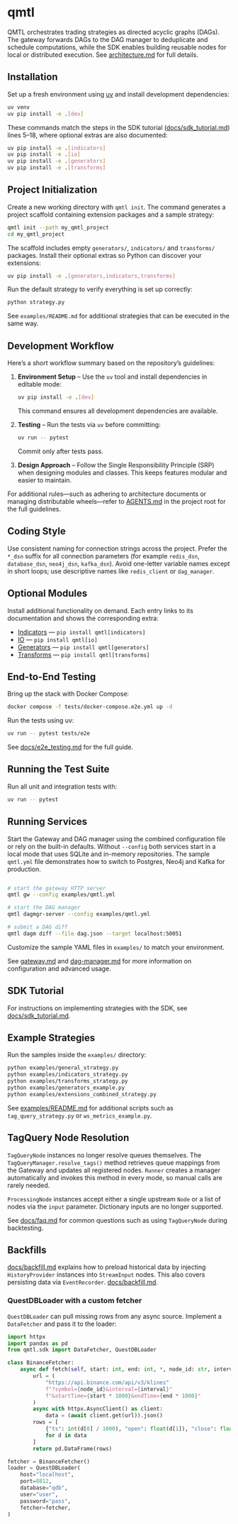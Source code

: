 # qmtl

QMTL orchestrates trading strategies as directed acyclic graphs (DAGs). The gateway forwards DAGs to the DAG manager to deduplicate and schedule computations, while the SDK enables building reusable nodes for local or distributed execution. See [architecture.md](architecture.md) for full details.

## Installation

Set up a fresh environment using [uv](https://github.com/astral-sh/uv) and
install development dependencies:

```bash
uv venv
uv pip install -e .[dev]
```

These commands match the steps in the SDK tutorial
([docs/sdk_tutorial.md](docs/sdk_tutorial.md)) lines 5&ndash;18, where optional
extras are also documented:

```bash
uv pip install -e .[indicators]
uv pip install -e .[io]
uv pip install -e .[generators]
uv pip install -e .[transforms]
```

## Project Initialization

Create a new working directory with `qmtl init`. The command generates a
project scaffold containing extension packages and a sample strategy:

```bash
qmtl init --path my_qmtl_project
cd my_qmtl_project
```

The scaffold includes empty `generators/`, `indicators/` and
`transforms/` packages. Install their optional extras so Python can
discover your extensions:

```bash
uv pip install -e .[generators,indicators,transforms]
```

Run the default strategy to verify everything is set up correctly:

```bash
python strategy.py
```

See `examples/README.md` for additional strategies that can be executed
in the same way.


## Development Workflow

Here’s a short workflow summary based on the repository’s guidelines:

1. **Environment Setup** – Use the `uv` tool and install dependencies in editable mode:

   ```bash
   uv pip install -e .[dev]
   ```

   This command ensures all development dependencies are available.

2. **Testing** – Run the tests via `uv` before committing:

   ```bash
   uv run -- pytest
   ```

   Commit only after tests pass.

3. **Design Approach** – Follow the Single Responsibility Principle (SRP) when designing modules and classes. This keeps features modular and easier to maintain.

For additional rules—such as adhering to architecture documents or managing distributable wheels—refer to [AGENTS.md](AGENTS.md) in the project root for the full guidelines.

## Coding Style

Use consistent naming for connection strings across the project. Prefer the `*_dsn` suffix for all connection parameters (for example `redis_dsn`, `database_dsn`, `neo4j_dsn`, `kafka_dsn`). Avoid one-letter variable names except in short loops; use descriptive names like `redis_client` or `dag_manager`.

## Optional Modules

Install additional functionality on demand. Each entry links to its
documentation and shows the corresponding extra:

- [Indicators](qmtl/indicators/README.md) &mdash; `pip install qmtl[indicators]`
- [IO](qmtl/io) &mdash; `pip install qmtl[io]`
- [Generators](qmtl/generators/README.md) &mdash; `pip install qmtl[generators]`
- [Transforms](qmtl/transforms/README.md) &mdash; `pip install qmtl[transforms]`


## End-to-End Testing

Bring up the stack with Docker Compose:

```bash
docker compose -f tests/docker-compose.e2e.yml up -d
```

Run the tests using uv:

```bash
uv run -- pytest tests/e2e
```

See [docs/e2e_testing.md](docs/e2e_testing.md) for the full guide.

## Running the Test Suite

Run all unit and integration tests with:

```bash
uv run -- pytest
```

## Running Services

Start the Gateway and DAG manager using the combined configuration file or rely
on the built-in defaults. Without ``--config`` both services start in a local
mode that uses SQLite and in-memory repositories. The sample ``qmtl.yml`` file
demonstrates how to switch to Postgres, Neo4j and Kafka for production.

```bash

# start the gateway HTTP server
qmtl gw --config examples/qmtl.yml

# start the DAG manager
qmtl dagmgr-server --config examples/qmtl.yml

# submit a DAG diff
qmtl dagm diff --file dag.json --target localhost:50051
```

Customize the sample YAML files in `examples/` to match your environment.

See [gateway.md](gateway.md) and [dag-manager.md](dag-manager.md) for more
information on configuration and advanced usage.

## SDK Tutorial

For instructions on implementing strategies with the SDK, see
[docs/sdk_tutorial.md](docs/sdk_tutorial.md).

## Example Strategies

Run the samples inside the `examples/` directory:

```bash
python examples/general_strategy.py
python examples/indicators_strategy.py
python examples/transforms_strategy.py
python examples/generators_example.py
python examples/extensions_combined_strategy.py
```

See [examples/README.md](examples/README.md) for additional scripts such as `tag_query_strategy.py` or `ws_metrics_example.py`.

## TagQuery Node Resolution

`TagQueryNode` instances no longer resolve queues themselves. The
`TagQueryManager.resolve_tags()` method retrieves queue mappings from the Gateway
and updates all registered nodes. `Runner` creates a manager automatically and
invokes this method in every mode, so manual calls are rarely needed.

`ProcessingNode` instances accept either a single upstream `Node` or a list of nodes via the `input` parameter. Dictionary inputs are no longer supported.

See [docs/faq.md](docs/faq.md) for common questions such as using `TagQueryNode` during backtesting.

## Backfills

[docs/backfill.md](docs/backfill.md) explains how to preload historical data by
injecting `HistoryProvider` instances
into `StreamInput` nodes. This also covers persisting data via `EventRecorder`.
[docs/backfill.md](docs/backfill.md).

### QuestDBLoader with a custom fetcher

`QuestDBLoader` can pull missing rows from any async source. Implement a
`DataFetcher` and pass it to the loader:

```python
import httpx
import pandas as pd
from qmtl.sdk import DataFetcher, QuestDBLoader

class BinanceFetcher:
    async def fetch(self, start: int, end: int, *, node_id: str, interval: str) -> pd.DataFrame:
        url = (
            "https://api.binance.com/api/v3/klines"
            f"?symbol={node_id}&interval={interval}"
            f"&startTime={start * 1000}&endTime={end * 1000}"
        )
        async with httpx.AsyncClient() as client:
            data = (await client.get(url)).json()
        rows = [
            {"ts": int(d[0] / 1000), "open": float(d[1]), "close": float(d[4])}
            for d in data
        ]
        return pd.DataFrame(rows)

fetcher = BinanceFetcher()
loader = QuestDBLoader(
    host="localhost",
    port=8812,
    database="qdb",
    user="user",
    password="pass",
    fetcher=fetcher,
)
```

